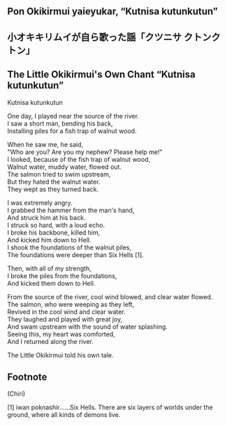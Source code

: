 ## Pon Okikirmui yaieyukar, “Kutnisa kutunkutun”     
## 小オキキリムイが自ら歌った謡「クツニサ クトンクトン」    
## The Little Okikirmui's Own Chant “Kutnisa kutunkutun”        
  
Kutnisa kutunkutun  
  
One day, I played near the source of the river.  
I saw a short man, bending his back,  
Installing piles for a fish trap of walnut wood.  
  
When he saw me, he said,  
"Who are you? Are you my nephew? Please help me!"  
I looked, because of the fish trap of walnut wood,  
Walnut water, muddy water, flowed out.  
The salmon tried to swim upstream,  
But they hated the walnut water.  
They wept as they turned back.  
  
I was extremely angry.     
I grabbed the hammer from the man's hand,     
And struck him at his back.  
I struck so hard, with a loud echo.    
I broke his backbone, killed him,  
And kicked him down to Hell.  
I shook the foundations of the walnut piles,  
The foundations were deeper than Six Hells [1].  
  
Then, with all of my strength,  
I broke the piles from the foundations,  
And kicked them down to Hell.  
  
From the source of the river, cool wind blowed, and clear water flowed.  
The salmon, who were weeping as they left,    
Revived in the cool wind and clear water.  
They laughed and played with great joy,  
And swam upstream with the sound of water splashing.  
Seeing this, my heart was comforted,    
And I returned along the river.  
  
The Little Okikirmui told his own tale.     
  
## Footnote      
      
(Chiri)  

[1] iwan poknashir......Six Hells. There are six layers of worlds under the ground, where all kinds of demons live.
  
  
